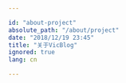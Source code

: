 ```yaml
---

id: "about-project"
absolute_path: "/about/project"
date: "2018/12/19 23:45"
title: "关于VicBlog"
ignored: true
lang: cn

---
```

